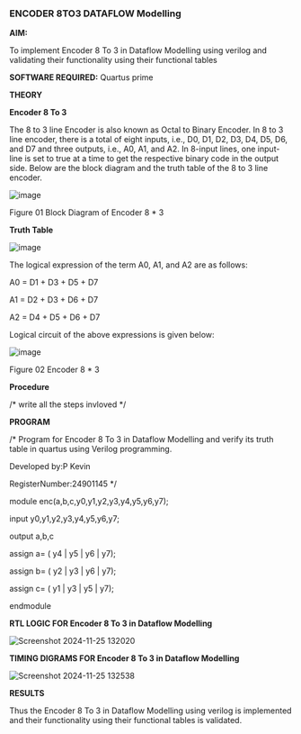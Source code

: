 ### ENCODER 8TO3 DATAFLOW Modelling

**AIM:**

To implement  Encoder 8 To 3 in Dataflow Modelling using verilog and validating their functionality using their functional tables

**SOFTWARE REQUIRED:** Quartus prime

**THEORY**

**Encoder 8 To 3**

The 8 to 3 line Encoder is also known as Octal to Binary Encoder. In 8 to 3 line encoder, there is a total of eight inputs, i.e., D0, D1, D2, D3, D4, D5, D6, and D7 and three outputs, i.e., A0, A1, and A2. In 8-input lines, one input-line is set to true at a time to get the respective binary code in the output side. Below are the block diagram and the truth table of the 8 to 3 line encoder.

![image](https://github.com/naavaneetha/ENCODER8TO3DATAFLOW/assets/154305477/0bc242c1-eb9e-4c47-afe5-30428470efc3)

Figure 01  Block Diagram of Encoder 8 * 3

**Truth Table**

![image](https://github.com/naavaneetha/ENCODER8TO3DATAFLOW/assets/154305477/35496b14-ae6e-4cd1-9abd-d6736b576575)

The logical expression of the term A0, A1, and A2 are as follows:

A0 = D1 + D3 + D5 + D7

A1 = D2 + D3 + D6 + D7

A2 = D4 + D5 + D6 + D7

Logical circuit of the above expressions is given below:

![image](https://github.com/naavaneetha/ENCODER8TO3DATAFLOW/assets/154305477/95acaee6-c873-4c75-89eb-ef09fb158053)

Figure 02  Encoder 8 * 3

**Procedure**

/* write all the steps invloved */

**PROGRAM**

/* Program for Encoder 8 To 3 in Dataflow Modelling and verify its truth table in quartus using Verilog programming. 

Developed by:P Kevin

RegisterNumber:24901145
*/

module enc(a,b,c,y0,y1,y2,y3,y4,y5,y6,y7);

input y0,y1,y2,y3,y4,y5,y6,y7;

output a,b,c

assign a= ( y4 | y5 | y6 | y7);

assign b= ( y2 | y3 | y6 | y7);

assign c= ( y1 | y3 | y5 | y7);

endmodule



**RTL LOGIC FOR Encoder 8 To 3 in Dataflow Modelling**

![Screenshot 2024-11-25 132020](https://github.com/user-attachments/assets/4a77680c-9d91-4796-9aa8-4eabe2be70be)


**TIMING DIGRAMS FOR Encoder 8 To 3 in Dataflow Modelling**


![Screenshot 2024-11-25 132538](https://github.com/user-attachments/assets/953e0aa0-527c-44e7-8ef4-e226901b1a4b)


**RESULTS**

Thus the Encoder 8 To 3 in Dataflow Modelling using verilog is implemented and their functionality using their functional tables is validated.




